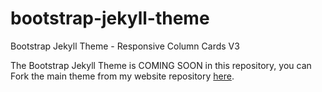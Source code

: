 # bootstrap-jekyll-theme
Bootstrap Jekyll Theme - Responsive Column Cards V3


The Bootstrap Jekyll Theme is COMING SOON in this repository, you can Fork the main theme from my website repository <a href="https://github.com/mohamadrido/blog/tree/gb-pages">here</a>. 

